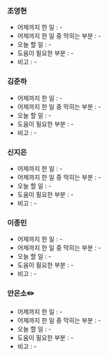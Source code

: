 ### 조영현
* 어제까지 한 일 : -  
* 어제까지 한 일 중 막히는 부분 : -  
* 오늘 할 일 : -
* 도움이 필요한 부분 : -  
* 비고 : -
 

### 김준하
* 어제까지 한 일 : -  
* 어제까지 한 일 중 막히는 부분 : -  
* 오늘 할 일 : -
* 도움이 필요한 부분 : -  
* 비고 : -


### 신지은 
* 어제까지 한 일 : - 
* 어제까지 한 일 중 막히는 부분 : -  
* 오늘 할 일 : - 
* 도움이 필요한 부분 : -  
* 비고 : -
  

### 이종민
* 어제까지 한 일 : -  
* 어제까지 한 일 중 막히는 부분 : -  
* 오늘 할 일 : -
* 도움이 필요한 부분 : -  
* 비고 : -


### 안은소✏️
* 어제까지 한 일 : -  
* 어제까지 한 일 중 막히는 부분 : -  
* 오늘 할 일 : -
* 도움이 필요한 부분 : -  
* 비고 : -
  
